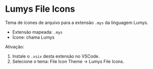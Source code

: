 # Lumys File Icons

Tema de ícones de arquivo para a extensão `.mys` da linguagem Lumys.

- Extensão mapeada: `.mys`
- Ícone: chama Lumys

Ativação:
1. Instale o `.vsix` desta extensão no VSCode.
2. Selecione o tema: File Icon Theme → Lumys File Icons.
